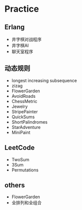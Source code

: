 Practice
========

## Erlang
* 井字棋对战程序
* 井字棋AI
* 聊天室程序

## 动态规则 
* longest increasing subsequence
* zizag
* FlowerGarden
* AvoidRoads
* ChessMetric
* Jewelry
* StripePainter
* QuickSums
* ShortPalindromes
* StarAdventure
* MiniPaint

## LeetCode
* TwoSum
* 3Sum
* Permutations

## others
* FlowerGarden
* 全排列和全组合
